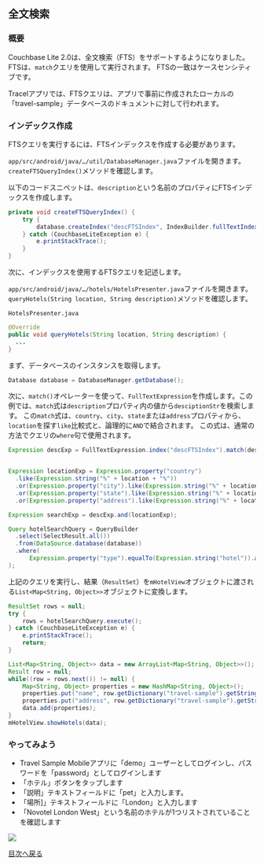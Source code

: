 ## 全文検索

### 概要
Couchbase Lite 2.0は、全文検索（FTS）をサポートするようになりました。FTSは、`match`クエリを使用して実行されます。
FTSの一致はケースセンシティブです。

Tracelアプリでは、FTSクエリは、アプリで事前に作成されたローカルの「travel-sample」データベースのドキュメントに対して行われます。

### インデックス作成

FTSクエリを実行するには、FTSインデックスを作成する必要があります。

`app/src/android/java/…/util/DatabaseManager.java`ファイルを開きます。`createFTSQueryIndex()`メソッドを確認します。

以下のコードスニペットは、`description`という名前のプロパティにFTSインデックスを作成します。


```JAVA
private void createFTSQueryIndex() {
    try {
        database.createIndex("descFTSIndex", IndexBuilder.fullTextIndex(FullTextIndexItem.property("description")));
    } catch (CouchbaseLiteException e) {
        e.printStackTrace();
    }
}
```

次に、インデックスを使用するFTSクエリを記述します。

`app/src/android/java/…/hotels/HotelsPresenter.java`ファイルを開きます。`queryHotels(String location, String description)`メソッドを確認します。

`HotelsPresenter.java`

```JAVA
@Override
public void queryHotels(String location, String description) {
  ...
}
```

まず、データベースのインスタンスを取得します。

```JAVA
Database database = DatabaseManager.getDatabase();
```

次に、`match()`オペレーターを使って、`FullTextExpression`を作成します。この例では、`match`式は`description`プロパティ内の値から`desciptionStr`を検索します。
この`match`式は、`country`、`city`、`state`または`address`プロパティから、`location`を探す`like`比較式と、論理的に`AND`で結合されます。
この式は、通常の方法でクエリの`where`句で使用されます。

```JAVA
Expression descExp = FullTextExpression.index("descFTSIndex").match(description) ;


Expression locationExp = Expression.property("country")
  .like(Expression.string("%" + location + "%"))
  .or(Expression.property("city").like(Expression.string("%" + location + "%")))
  .or(Expression.property("state").like(Expression.string("%" + location + "%")))
  .or(Expression.property("address").like(Expression.string("%" + location + "%")));

Expression searchExp = descExp.and(locationExp);

Query hotelSearchQuery = QueryBuilder
  .select(SelectResult.all())
  .from(DataSource.database(database))
  .where(
      Expression.property("type").equalTo(Expression.string("hotel")).and(searchExp)
);
```

上記のクエリを実行し、結果（`ResultSet`）を`mHotelView`オブジェクトに渡される`List<Map<String, Object>>`オブジェクトに変換します。

```JAVA
ResultSet rows = null;
try {
    rows = hotelSearchQuery.execute();
} catch (CouchbaseLiteException e) {
    e.printStackTrace();
    return;
}

List<Map<String, Object>> data = new ArrayList<Map<String, Object>>();
Result row = null;
while((row = rows.next()) != null) {
    Map<String, Object> properties = new HashMap<String, Object>();
    properties.put("name", row.getDictionary("travel-sample").getString("name"));
    properties.put("address", row.getDictionary("travel-sample").getString("address"));
    data.add(properties);
}
mHotelView.showHotels(data);
```

### やってみよう
- Travel Sample Mobileアプリに「demo」ユーザーとしてログインし、パスワードを「password」としてログインします
- 「ホテル」ボタンをタップします
- 「説明」テキストフィールドに「pet」と入力します。
- 「場所]」テキストフィールドに「London」と入力します
- 「Novotel London West」という名前のホテルが1つリストされていることを確認します

![](https://cl.ly/3r243s1K2600/android-advanced-query.gif)

[目次へ戻る](./README.md)
